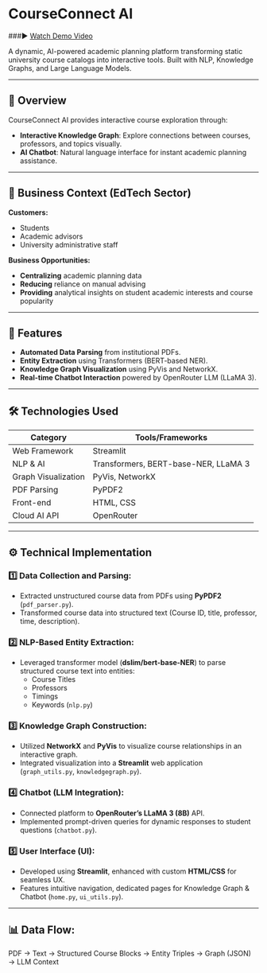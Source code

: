 # CourseConnect AI 
###▶️ [Watch Demo Video](https://drive.google.com/file/d/13AsalUA6Q_Wvq3weQIiJvv_aazSv-OjN/view?usp=sharing)


A dynamic, AI-powered academic planning platform transforming static university course catalogs into interactive tools. Built with NLP, Knowledge Graphs, and Large Language Models.

---

## 🚀 Overview

CourseConnect AI provides interactive course exploration through:

- **Interactive Knowledge Graph**: Explore connections between courses, professors, and topics visually.
- **AI Chatbot**: Natural language interface for instant academic planning assistance.

---

## 🎯 Business Context (EdTech Sector)

**Customers:**  
- Students  
- Academic advisors  
- University administrative staff  

**Business Opportunities:**  
- **Centralizing** academic planning data  
- **Reducing** reliance on manual advising  
- **Providing** analytical insights on student academic interests and course popularity  

---

## 🎯 Features

- **Automated Data Parsing** from institutional PDFs.
- **Entity Extraction** using Transformers (BERT-based NER).
- **Knowledge Graph Visualization** using PyVis and NetworkX.
- **Real-time Chatbot Interaction** powered by OpenRouter LLM (LLaMA 3).

---

## 🛠️ Technologies Used

| Category           | Tools/Frameworks                     |
|--------------------|--------------------------------------|
| Web Framework      | Streamlit                            |
| NLP & AI           | Transformers, BERT-base-NER, LLaMA 3 |
| Graph Visualization| PyVis, NetworkX                      |
| PDF Parsing        | PyPDF2                               |
| Front-end          | HTML, CSS                            |
| Cloud AI API       | OpenRouter                           |

---

## ⚙️ Technical Implementation

### 1️⃣ Data Collection and Parsing:
- Extracted unstructured course data from PDFs using **PyPDF2** (`pdf_parser.py`).
- Transformed course data into structured text (Course ID, title, professor, time, description).

### 2️⃣ NLP-Based Entity Extraction:
- Leveraged transformer model (**dslim/bert-base-NER**) to parse structured course text into entities:
  - Course Titles  
  - Professors  
  - Timings  
  - Keywords (`nlp.py`)

### 3️⃣ Knowledge Graph Construction:
- Utilized **NetworkX** and **PyVis** to visualize course relationships in an interactive graph.
- Integrated visualization into a **Streamlit** web application (`graph_utils.py`, `knowledgegraph.py`).

### 4️⃣ Chatbot (LLM Integration):
- Connected platform to **OpenRouter’s LLaMA 3 (8B)** API.
- Implemented prompt-driven queries for dynamic responses to student questions (`chatbot.py`).

### 5️⃣ User Interface (UI):
- Developed using **Streamlit**, enhanced with custom **HTML/CSS** for seamless UX.
- Features intuitive navigation, dedicated pages for Knowledge Graph & Chatbot (`home.py`, `ui_utils.py`).

---

## 📊 Data Flow:
PDF → Text → Structured Course Blocks → Entity Triples → Graph (JSON) → LLM Context
